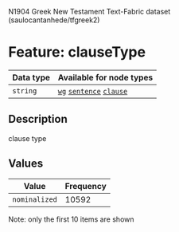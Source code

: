 <p>N1904 Greek New Testament Text-Fabric dataset (saulocantanhede/tfgreek2)</p>

<h1>Feature: clauseType</h1>

<table>
<thead>
<tr>
  <th>Data type</th>
  <th>Available for node types</th>
</tr>
</thead>
<tbody>
<tr>
  <td><code>string</code></td>
  <td><A HREF="featurebynodetype.md#wg"><code>wg</code></A> <A HREF="featurebynodetype.md#sentence"><code>sentence</code></A> <A HREF="featurebynodetype.md#clause"><code>clause</code></A></td>
</tr>
</tbody>
</table>

<h2>Description</h2>

<p>clause type</p>

<h2>Values</h2>

<table>
<thead>
<tr>
  <th>Value</th>
  <th>Frequency</th>
</tr>
</thead>
<tbody>
<tr>
  <td><code>nominalized</code></td>
  <td>10592</td>
</tr>
</tbody>
</table>

<p>Note: only the first 10 items are shown</p>
